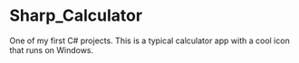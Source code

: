 # Sharp_Calculator
 
 One of my first C# projects. This is a typical calculator app with a cool icon that runs on Windows.
 
